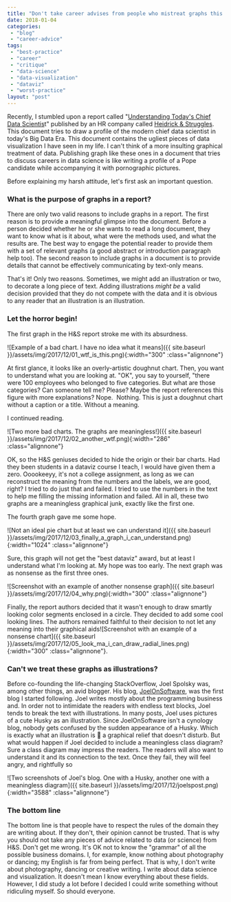 ```yaml
---
title: "Don't take career advises from people who mistreat graphs this badly"
date: 2018-01-04
categories: 
 - "blog"
 - "career-advice"
tags: 
 - "best-practice"
 - "career"
 - "critique"
 - "data-science"
 - "data-visualization"
 - "dataviz"
 - "worst-practice"
layout: "post"
---
```


Recently, I stumbled upon a report called "[Understanding Today's Chief Data Scientis](http://www.heidrick.com/~/media/Publications%20and%20Reports/Understanding-Todays-Chief-Data-Scientist.pdf)t" published by an HR company called [Heidrick & Struggles](http://www.heidrick.com/). This document tries to draw a profile of the modern chief data scientist in today's Big Data Era. This document contains the ugliest pieces of data visualization I have seen in my life. I can't think of a more insulting graphical treatment of data. Publishing graph like these ones in a document that tries to discuss careers in data science is like writing a profile of a Pope candidate while accompanying it with pornographic pictures.

Before explaining my harsh attitude, let's first ask an important question.

### **What is the purpose of graphs in a report?**

There are only two valid reasons to include graphs in a report. The first reason is to provide a meaningful glimpse into the document. Before a person decided whether he or she wants to read a long document, they want to know what is it about, what were the methods used, and what the results are. The best way to engage the potential reader to provide them with a set of relevant graphs (a good abstract or introduction paragraph help too). The second reason to include graphs in a document is to provide details that cannot be effectively communicating by text-only means.

That's it! Only two reasons. Sometimes, we might add an illustration or two, to decorate a long piece of text. Adding illustrations *might be* a valid decision provided that they do not compete with the data and it is obvious to any reader that an illustration is an illustration.

### Let the horror begin!

The first graph in the H&S report stroke me with its absurdness.

![Example of a bad chart. I have no idea what it means]({{ site.baseurl }}/assets/img/2017/12/01_wtf_is_this.png){:width="300" :class="alignnone"}

At first glance, it looks like an overly-artistic doughnut chart. Then, you want to understand what you are looking at. "OK", you say to yourself, "there were 100 employees who belonged to five categories. But what are those categories? Can someone tell me? Please? Maybe the report references this figure with more explanations? Nope.  Nothing. This is just a doughnut chart without a caption or a title. Without a meaning.

I continued reading.

![Two more bad charts. The graphs are meaningless!]({{ site.baseurl }}/assets/img/2017/12/02_another_wtf.png){:width="286" :class="alignnone"}

OK, so the H&S geniuses decided to hide the origin or their bar charts. Had they been students in a dataviz course I teach, I would have given them a zero. Ooookeeyy, it's not a college assignment, as long as we can reconstruct the meaning from the numbers and the labels, we are good, right? I tried to do just that and failed. I tried to use the numbers in the text to help me filling the missing information and failed. All in all, these two graphs are a meaningless graphical junk, exactly like the first one.

The fourth graph gave me some hope.

![Not an ideal pie chart but at least we can understand it]({{ site.baseurl }}/assets/img/2017/12/03_finally_a_graph_i_can_understand.png){:width="1024" :class="alignnone"}

Sure, this graph will not get the "best dataviz" award, but at least I understand what I'm looking at. My hope was too early. The next graph was as nonsense as the first three ones.

![Screenshot with an example of another nonsense graph]({{ site.baseurl }}/assets/img/2017/12/04_why.png){:width="300" :class="alignnone"}

Finally, the report authors decided that it wasn't enough to draw smartly looking color segments enclosed in a circle. They decided to add some cool looking lines. The authors remained faithful to their decision to not let any meaning into their graphical aids![Screenshot with an example of a nonsense chart]({{ site.baseurl }}/assets/img/2017/12/05_look_ma_i_can_draw_radial_lines.png){:width="300" :class="alignnone"}.

### Can't we treat these graphs as illustrations?

Before co-founding the life-changing StackOverflow, Joel Spolsky was, among other things, an avid blogger. His blog, [JoelOnSoftware](https://joelonsoftware.com), was the first blog I started following. Joel writes mostly about the programming business and. In order not to intimidate the readers with endless text blocks, Joel tends to break the text with illustrations. In many posts, Joel uses pictures of a cute Husky as an illustration. Since JoelOnSoftware isn't a cynology blog, nobody gets confused by the sudden appearance of a Husky. Which is exactly what an illustration is  a graphical relief that doesn't disturb. But what would happen if Joel decided to include a meaningless class diagram? Sure a class diagram may impress the readers. The readers will also want to understand it and its connection to the text. Once they fail, they will feel angry, and rightfully so

![Two screenshots of Joel's blog. One with a Husky, another one with a meaningless diagram]({{ site.baseurl }}/assets/img/2017/12/joelspost.png){:width="3588" :class="alignnone"}

### The bottom line

The bottom line is that people have to respect the rules of the domain they are writing about. If they don't, their opinion cannot be trusted. That is why you should not take any pieces of advice related to data (or science) from H&S. Don't get me wrong. It's OK not to know the "grammar" of all the possible business domains. I, for example, know nothing about photography or dancing; my English is far from being perfect. That is why, I don't write about photography, dancing or creative writing. I write about data science and visualization. It doesn't mean I know everything about these fields. However, I did study a lot before I decided I could write something without ridiculing myself. So should everyone.

 
